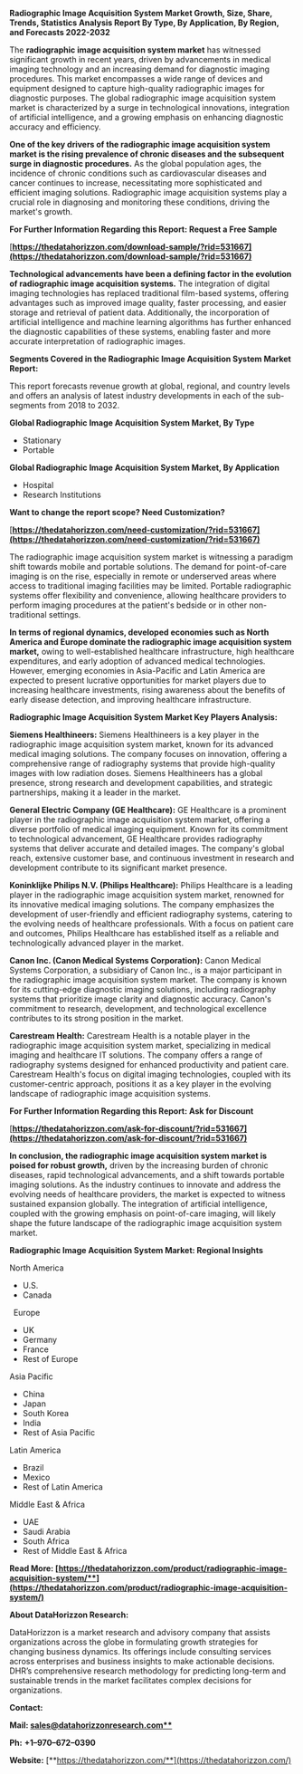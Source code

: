 ﻿**Radiographic Image Acquisition System Market Growth, Size, Share, Trends, Statistics Analysis Report By Type, By Application, By Region, and Forecasts 2022-2032**

The **radiographic image acquisition system market** has witnessed significant growth in recent years, driven by advancements in medical imaging technology and an increasing demand for diagnostic imaging procedures. This market encompasses a wide range of devices and equipment designed to capture high-quality radiographic images for diagnostic purposes. The global radiographic image acquisition system market is characterized by a surge in technological innovations, integration of artificial intelligence, and a growing emphasis on enhancing diagnostic accuracy and efficiency.

**One of the key drivers of the radiographic image acquisition system market is the rising prevalence of chronic diseases and the subsequent surge in diagnostic procedures.** As the global population ages, the incidence of chronic conditions such as cardiovascular diseases and cancer continues to increase, necessitating more sophisticated and efficient imaging solutions. Radiographic image acquisition systems play a crucial role in diagnosing and monitoring these conditions, driving the market's growth. 

**For Further Information Regarding this Report: Request a Free Sample**	

[**https://thedatahorizzon.com/download-sample/?rid=531667](https://thedatahorizzon.com/download-sample/?rid=531667)** 

**Technological advancements have been a defining factor in the evolution of radiographic image acquisition systems.** The integration of digital imaging technologies has replaced traditional film-based systems, offering advantages such as improved image quality, faster processing, and easier storage and retrieval of patient data. Additionally, the incorporation of artificial intelligence and machine learning algorithms has further enhanced the diagnostic capabilities of these systems, enabling faster and more accurate interpretation of radiographic images.

**Segments Covered in the Radiographic Image Acquisition System Market Report:**

This report forecasts revenue growth at global, regional, and country levels and offers an analysis of latest industry developments in each of the sub-segments from 2018 to 2032.

**Global Radiographic Image Acquisition System Market, By Type**

- Stationary
- Portable

**Global Radiographic Image Acquisition System Market, By Application**

- Hospital
- Research Institutions

**Want to change the report scope? Need Customization?**

[**https://thedatahorizzon.com/need-customization/?rid=531667](https://thedatahorizzon.com/need-customization/?rid=531667)** 

The radiographic image acquisition system market is witnessing a paradigm shift towards mobile and portable solutions. The demand for point-of-care imaging is on the rise, especially in remote or underserved areas where access to traditional imaging facilities may be limited. Portable radiographic systems offer flexibility and convenience, allowing healthcare providers to perform imaging procedures at the patient's bedside or in other non-traditional settings.

**In terms of regional dynamics, developed economies such as North America and Europe dominate the radiographic image acquisition system market,** owing to well-established healthcare infrastructure, high healthcare expenditures, and early adoption of advanced medical technologies. However, emerging economies in Asia-Pacific and Latin America are expected to present lucrative opportunities for market players due to increasing healthcare investments, rising awareness about the benefits of early disease detection, and improving healthcare infrastructure.

**Radiographic Image Acquisition System Market Key Players Analysis:** 

**Siemens Healthineers:** Siemens Healthineers is a key player in the radiographic image acquisition system market, known for its advanced medical imaging solutions. The company focuses on innovation, offering a comprehensive range of radiography systems that provide high-quality images with low radiation doses. Siemens Healthineers has a global presence, strong research and development capabilities, and strategic partnerships, making it a leader in the market.

**General Electric Company (GE Healthcare):** GE Healthcare is a prominent player in the radiographic image acquisition system market, offering a diverse portfolio of medical imaging equipment. Known for its commitment to technological advancement, GE Healthcare provides radiography systems that deliver accurate and detailed images. The company's global reach, extensive customer base, and continuous investment in research and development contribute to its significant market presence.

**Koninklijke Philips N.V. (Philips Healthcare):** Philips Healthcare is a leading player in the radiographic image acquisition system market, renowned for its innovative medical imaging solutions. The company emphasizes the development of user-friendly and efficient radiography systems, catering to the evolving needs of healthcare professionals. With a focus on patient care and outcomes, Philips Healthcare has established itself as a reliable and technologically advanced player in the market.

**Canon Inc. (Canon Medical Systems Corporation):** Canon Medical Systems Corporation, a subsidiary of Canon Inc., is a major participant in the radiographic image acquisition system market. The company is known for its cutting-edge diagnostic imaging solutions, including radiography systems that prioritize image clarity and diagnostic accuracy. Canon's commitment to research, development, and technological excellence contributes to its strong position in the market.

**Carestream Health:** Carestream Health is a notable player in the radiographic image acquisition system market, specializing in medical imaging and healthcare IT solutions. The company offers a range of radiography systems designed for enhanced productivity and patient care. Carestream Health's focus on digital imaging technologies, coupled with its customer-centric approach, positions it as a key player in the evolving landscape of radiographic image acquisition systems.

**For Further Information Regarding this Report: Ask for Discount**	

[**https://thedatahorizzon.com/ask-for-discount/?rid=531667](https://thedatahorizzon.com/ask-for-discount/?rid=531667)** 

**In conclusion, the radiographic image acquisition system market is poised for robust growth,** driven by the increasing burden of chronic diseases, rapid technological advancements, and a shift towards portable imaging solutions. As the industry continues to innovate and address the evolving needs of healthcare providers, the market is expected to witness sustained expansion globally. The integration of artificial intelligence, coupled with the growing emphasis on point-of-care imaging, will likely shape the future landscape of the radiographic image acquisition system market.

**Radiographic Image Acquisition System Market: Regional Insights**

North America

- U.S.
- Canada

` `Europe

- UK
- Germany
- France
- Rest of Europe

Asia Pacific

- China
- Japan
- South Korea
- India
- Rest of Asia Pacific

Latin America

- Brazil
- Mexico
- Rest of Latin America

Middle East & Africa

- UAE
- Saudi Arabia
- South Africa
- Rest of Middle East & Africa

**Read More: [https://thedatahorizzon.com/product/radiographic-image-acquisition-system/**](https://thedatahorizzon.com/product/radiographic-image-acquisition-system/)** 

**About DataHorizzon Research:**

DataHorizzon is a market research and advisory company that assists organizations across the globe in formulating growth strategies for changing business dynamics. Its offerings include consulting services across enterprises and business insights to make actionable decisions. DHR’s comprehensive research methodology for predicting long-term and sustainable trends in the market facilitates complex decisions for organizations.

**Contact:**

**Mail: [sales@datahorizzonresearch.com**](mailto:sales@datahorizzonresearch.com)**

**Ph:** **+1–970–672–0390**

**Website:** [**https://thedatahorizzon.com/**](https://thedatahorizzon.com/)

